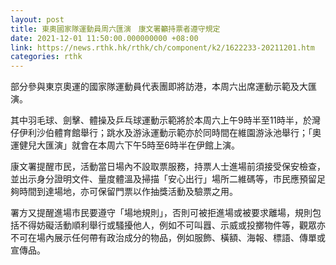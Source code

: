 ```yaml
---
layout: post
title: 東奧國家隊運動員周六匯演　康文署籲持票者遵守規定
date: 2021-12-01 11:50:00.000000000 +08:00
link: https://news.rthk.hk/rthk/ch/component/k2/1622233-20211201.htm
categories: rthk
---
```


部分參與東京奧運的國家隊運動員代表團即將訪港，本周六出席運動示範及大匯演。

其中羽毛球、劍擊、體操及乒乓球運動示範將於本周六上午9時半至11時半，於灣仔伊利沙伯體育館舉行；跳水及游泳運動示範亦於同時間在維園游泳池舉行；「奧運健兒大匯演」就會在本周六下午5時至6時半在伊館上演。

康文署提醒市民，活動當日場內不設取票服務，持票人士進場前須接受保安檢查，並出示身分證明文件、量度體溫及掃描「安心出行」場所二維碼等，市民應預留足夠時間到達場地，亦可保留門票以作抽獎活動及驗票之用。

署方又提醒進場市民要遵守「場地規則」，否則可被拒進場或被要求離場，規則包括不得妨礙活動順利舉行或騷擾他人，例如不可叫囂、示威或投擲物件等，觀眾亦不可在場內展示任何帶有政治成分的物品，例如服飾、橫額、海報、標語、傳單或宣傳品。
